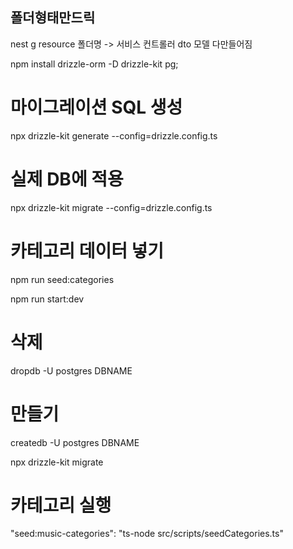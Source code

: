 ## 폴더형태만드릭

 nest g resource 폴더명 -> 서비스 컨트롤러 dto 모델 다만들어짐 

npm install drizzle-orm -D drizzle-kit pg;


# 마이그레이션 SQL 생성
npx drizzle-kit generate --config=drizzle.config.ts

# 실제 DB에 적용
npx drizzle-kit migrate --config=drizzle.config.ts

# 카테고리 데이터 넣기
npm run seed:categories  

npm run start:dev

# 삭제 
dropdb   -U postgres DBNAME
# 만들기 
createdb -U postgres DBNAME


npx drizzle-kit migrate


# 카테고리 실행
 "seed:music-categories": "ts-node src/scripts/seedCategories.ts" 